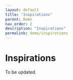 ```yaml
---
layout: default
title: "Inspirations"
parent: Demo
nav_order: 2
description: "Inspirations"
permalink: demo/inspirations
---
```


# Inspirations

To be updated.
